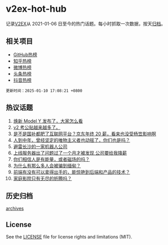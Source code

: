 # v2ex-hot-hub

 记录[V2EX](https://www.v2ex.com/)从 2021-01-06 日至今的热门话题。每小时抓取一次数据，按天[归档](archives)。
 
 ## 相关项目

- [GitHub热榜](https://github.com/it985/github-hot-hub)
- [知乎热榜](https://github.com/it985/zhihu-hot-hub)
- [微博热榜](https://github.com/it985/weibo-hot-hub)
- [头条热榜](https://github.com/it985/toutiao-hot-hub)
- [抖音热榜](https://github.com/it985/douyin-hot-hub)


 `更新时间：2025-01-10 17:08:21 +0800`

## 热议话题

1. [焕新 Model Y 发布了，大家怎么看](https://www.v2ex.com/t/1104047)
1. [v2 考公贴越来越多了。](https://www.v2ex.com/t/1104038)
1. [是不是国补都肥了互联网平台？京东年终 20 薪，看来也没受杨笠影响啊](https://www.v2ex.com/t/1104040)
1. [人到中年，曾经坚定的唯物主义者也动摇了，你们也是吗？](https://www.v2ex.com/t/1104099)
1. [避雷长沙的一家机器人公司](https://www.v2ex.com/t/1104075)
1. [上线服务器出了问题过了一个月才被发现 公司要给我降薪](https://www.v2ex.com/t/1104083)
1. [你们相信人是有能量，或者磁场的吗？](https://www.v2ex.com/t/1103967)
1. [为什么有那么多人会被骗到缅甸？](https://www.v2ex.com/t/1104166)
1. [前端有没有可以拿得出手的，能惊艳到后端和产品的技术？](https://www.v2ex.com/t/1103992)
1. [家庭影院只有无尽的折腾吗？](https://www.v2ex.com/t/1104106)

## 历史归档

[archives](archives)

## License

See the [LICENSE](LICENSE) file for license rights and limitations (MIT).
